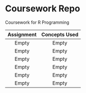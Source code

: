 # Coursework Repo
Coursework for R Programming

**Assignment**|**Concepts Used**
:-----:|:-----:
Empty| Empty 
Empty |Empty
Empty |Empty
Empty | Empty
Empty| Empty
Empty | Empty
